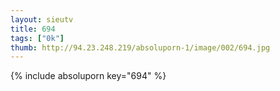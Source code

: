 ```yaml
--- 
layout: sieutv
title: 694
tags: ["0k"]
thumb: http://94.23.248.219/absoluporn-1/image/002/694.jpg
---
```

{% include absoluporn key="694" %} 
